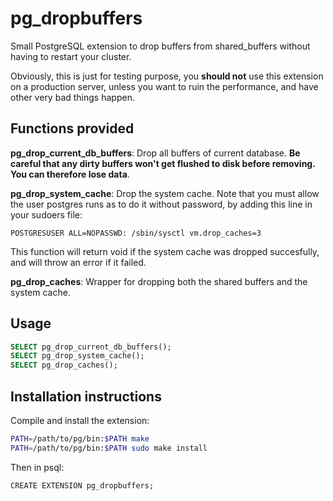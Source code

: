 pg_dropbuffers
==============

Small PostgreSQL extension to drop buffers from shared_buffers without having to
restart your cluster.

Obviously, this is just for testing purpose, you **should not** use this
extension on a production server, unless you want to ruin the performance, and
have other very bad things happen.

Functions provided
------------------

**pg_drop_current_db_buffers**: Drop all buffers of current database.  **Be
careful that any dirty buffers won't get flushed to disk before removing.  You
can therefore lose data**.

**pg_drop_system_cache**: Drop the system cache. Note that you must allow the
user postgres runs as to do it without password, by adding this line in your
sudoers file:

```POSTGRESUSER ALL=NOPASSWD: /sbin/sysctl vm.drop_caches=3```

This function will return void if the system cache was dropped succesfully, and
will throw an error if it failed.

**pg_drop_caches**: Wrapper for dropping both the shared buffers and the system
cache.

Usage
-----

```sql
SELECT pg_drop_current_db_buffers();
SELECT pg_drop_system_cache();
SELECT pg_drop_caches();
```

Installation instructions
-------------------------

Compile and install the extension:
```sh
PATH=/path/to/pg/bin:$PATH make
PATH=/path/to/pg/bin:$PATH sudo make install
```

Then in psql:
```
CREATE EXTENSION pg_dropbuffers;
```
